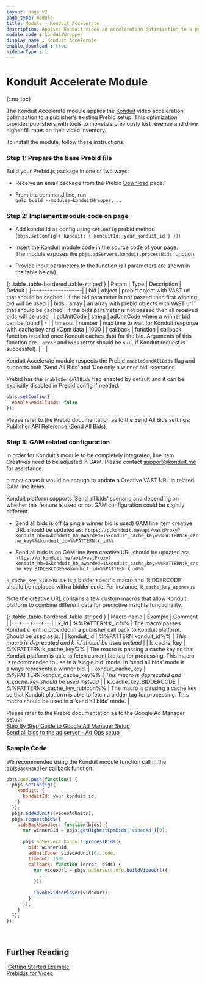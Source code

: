 ```yaml
---
layout: page_v2
page_type: module
title: Module - Konduit Accelerate
description: Applies Konduit video ad acceleration optimization to a provided bid.
module_code : konduitWrapper
display_name : Konduit Accelerate
enable_download : true
sidebarType : 1
---
```


# Konduit Accelerate Module
{:.no_toc}

The Konduit Accelerate module applies the [Konduit](https://konduitvideo.com/) video acceleration optimization to a publisher’s existing Prebid setup. This optimization provides publishers with tools to monetize previously lost revenue and drive higher fill rates on their video inventory.

To install the module, follow these instructions:

### Step 1: Prepare the base Prebid file

Build your Prebid.js package in one of two ways:

- Receive an email package from the Prebid [Download](/download.html) page.

- From the command line, run  
   `gulp build --modules=konduitWrapper,...`


### Step 2: Implement module code on page

- Add konduitId as config using `setConfig` prebid method (`pbjs.setConfig({ konduit: { konduitId: your_konduit_id } })`)

- Insert the Konduit module code in the source code of your page.  
  The module exposes the `pbjs.adServers.konduit.processBids` function.
   
- Provide input parameters to the function (all parameters are shown in the table below).

{: .table .table-bordered .table-striped }
  | Param | Type | Description | Default |
  |---+---+---+---+---|
  | bid | object | prebid object with VAST url that should be cached | if the bid parameter is not passed then first winning bid will be used |
  | bids | array | an array with prebid objects with VAST url that should be cached | if the bids parameter is not passed then all received bids will be used |
  | adUnitCode | string | adUnitCode where a winner bid can be found | - |
  | timeout | number | max time to wait for Konduit response with cache key and kCpm data | 1000 |
  | callback | function | callback function is called once Konduit caches data for the bid. Arguments of this function are - `error` and `bids` (error should be `null` if Konduit request is successful). | - |
  
Konduit Accelerate module respects the Prebid `enableSendAllBids` flag and supports both ‘Send All Bids’ and ‘Use only a winner bid’ scenarios.

Prebid has the `enableSendAllBids` flag enabled by default and it can be explicitly disabled in Prebid config if needed.
```javascript
pbjs.setConfig({
  enableSendAllBids: false
});  
```
Please refer to the Prebid documentation as to the Send All Bids settings:  
[Publisher API Reference (Send All Bids)](https://prebid.org/dev-docs/publisher-api-reference.html#setConfig-Send-All-Bids)

### Step 3: GAM related configuration

In order for Konduit’s module to be completely integrated, line item Creatives need to be adjusted in GAM.
Please contact [support@konduit.me](mailto:support@konduit.me) for assistance.

n most cases it would be enough to update a  Creative VAST URL in related GAM line items.

Konduit platform supports ‘Send all bids’ scenario and depending on whether this feature is used or not GAM configuration could be slightly different.

- Send all bids is off (a single winner bid is used)
GAM line item creative URL should be updated as:
`https://p.konduit.me/api/vastProxy?konduit_hb=1&konduit_hb_awarded=1&konduit_cache_key=%%PATTERN:k_cache_key%%&konduit_id=%%PATTERN:k_id%%`

- Send all bids is on
GAM line item creative URL should be updated as:
`https://p.konduit.me/api/vastProxy?konduit_hb=1&konduit_hb_awarded=1&konduit_cache_key=%%PATTERN:k_cache_key_BIDDERCODE%%&konduit_id=%%PATTERN:k_id%%`

`k_cache_key_BIDDERCODE` is a bidder specific macro and ‘BIDDERCODE’ should be replaced with a bidder code. For instance, `k_cache_key_appnexus`

Note the creative URL contains a few custom macros that allow Konduit platform to combine different data for predictive insights functionality.

{: .table .table-bordered .table-striped }
  | Macro name | Example | Comment |
  |---+---+---+---|
  | k_id | %%PATTERN:k_id%% | The macro passes Konduit client id provided in a publisher call back to Konduit platform. Should be used as is. |
  | konduit_id | %%PATTERN:konduit_id%% | *This macro is deprecated and k_id should be used instead* |
  | k_cache_key | %%PATTERN:k_cache_key%% | The macro is passing a cache key so that Konduit platform is able to fetch current bid tag for processing. This macro is recommended to use in a ‘single bid’ mode. In ‘send all bids’ mode it always represents a winner bid. |
  | konduit_cache_key | %%PATTERN:konduit_cache_key%% | *This macro is deprecated and k_cache_key should be used instead* |
  | k_cache_key_BIDDERCODE | %%PATTERN:k_cache_key_rubicon%% | The macro is passing a cache key so that Konduit platform is able to fetch a bidder tag for processing. This macro should be used in a ‘send all bids’ mode. |
  
Please refer to the Prebid documentation as to the Google Ad Manager setup:  
[Step By Step Guide to Google Ad Manager Setup](https://prebid.org/adops/step-by-step.html)  
[Send all bids to the ad server - Ad Ops setup](https://prebid.org/adops/send-all-bids-adops.html)

### Sample Code

We recommended using the Konduit module function call in the `bidsBackHandler` callback function.

```javascript
pbjs.que.push(function() {
  pbjs.setConfig({
    konduit: {
      konduitId: your_konduit_id,
    }
  });
  pbjs.addAdUnits(videoAdUnits);
  pbjs.requestBids({
    bidsBackHandler: function(bids) {
      var winnerBid = pbjs.getHighestCpmBids('videoAd')[0];
​
      pbjs.adServers.konduit.processBids({
        bid: winnerBid,
        adUnitCode: videoAdUnit[0].code,
        timeout: 1500,
        callback: function (error, bids) {
          var videoUrl = pbjs.adServers.dfp.buildVideoUrl({
            ...
          });
​
          invokeVideoPlayer(videoUrl);
        }
      });
    }
  });
});
```
​
## Further Reading
​
[Getting Started Example]({{site.baseurl}}/dev-docs/getting-started.html)  
[Prebid.js for Video]({{site.baseurl}}/prebid-video/video-overview.html)
